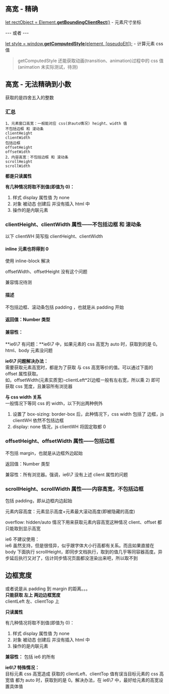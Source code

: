 

## 高宽 - 精确

[let rectObject = Element.**getBoundingClientRect**()](https://developer.mozilla.org/zh-CN/docs/Web/API/Element/getBoundingClientRect) - 元素尺寸坐标

--- 或者 ---

[let style = window.**getComputedStyle**(element, [pseudoElt]);](https://developer.mozilla.org/zh-CN/docs/Web/API/Window/getComputedStyle) - 计算元素 css 值

> getComputedStyle 还能获取动画(transition、animation)过程中的 css 值(animation 未实际测试，待测)

## 高宽 - 无法精确到小数

获取的是四舍五入的整数

### 汇总

```
1、元素窗口高宽：一般能对应 css(非auto情况) height、width 值
不包括边框 和 滚动条
clientHeight
clientWidth
包括边框
offsetHeight
offsetWidth
2、内容高宽：不包括边框 和 滚动条
scrollHeight
scrollWidth
```

**都是只读属性**

**有几种情况将取不到值(即值为 0)：**

1. 样式 display 属性值 为 none
2. 对象 被动态 创建后 并没有插入 html 中
3. 操作的是内联元素

### clientHeight、clientWidth 属性——不包括边框 和 滚动条

以下 clientWH 简写指 clientHeight、clientWidth

#### inline 元素也将得到 0

使用 inline-block 解决

offsetWidth、offsetHeight 没有这个问题

兼容情况待测

#### 描述

不包括边框、滚动条包括 padding ，也就是从 padding 开始

#### 返回值：Number 类型

#### 兼容性：

**ie6\7 有问题：**ie6\7 中，如果元素的 css 高宽为 auto 时，获取到的是 0。html、body 元素没问题

**ie6\7 问题解决办法：**  
需要获取元素高宽时，都是为了获取 与 css 高宽等价的值。可以通过下面的 offset 属性获取。  
如，offsetWidth(元素实质宽)-clientLeft\*2(边框一般有左右宽，所以乘 2) 即可获取 css 宽度，且兼容所有浏览器

**与 css width 关系**  
一般情况下等同 css 的 width，以下列出两种例外

1. 设置了 box-sizing: border-box 后，此种情况下，css width 包括了 边框，js clientWH 依然不包括边框
2. display: none 情况，js clientWH 将固定取都 0

### offsetHeight、offsetWidth 属性——包括边框

不包括 margin，也就是从边框外边起始

返回值：Number 类型

兼容性：所有浏览器。强调，ie6\7 没有上述 client 属性的问题

### scrollHeight、scrollWidth 属性——内容高宽，不包括边框

包括 padding，即从边框内边起始

元素内容高度：元素显示高度+元素最大滚动高度(即被隐藏的高度)

overflow: hidden/auto 情况下用来获取元素内容高宽这种情况 client、offset 都只能取到显示高宽

ie6 不建议使用：  
ie6 虽然支持，但是很怪异，似乎跟字体大小行高都有关系。而且如果直接在 body 下面执行 scrollHeight，即同步文档执行，取到的值几乎等同容器高度。异步延后执行又对了，估计同步情况页面都没渲染出来吧，所以取不到

## 边框宽度

或者说是从 padding 到 margin 的距离。。。  
**只能获取 左上 两边边框宽度**  
clientLeft 左、clientTop 上

**只读属性**

有几种情况将取不到值(即值为 0)：

1. 样式 display 属性值 为 none
2. 对象 被动态 创建后 并没有插入 html 中
3. 操作的是内联元素

**兼容性：** 包括 ie6 的所有

**ie6\7 特殊情况：**  
目标元素 css 高宽造成 获取的 clientLeft、clientTop 值有误当目标元素的 css 高宽值 都为 auto 时，获取到的是 0。解决办法，在 ie6\7 中，最好给元素的高宽设置具体值

